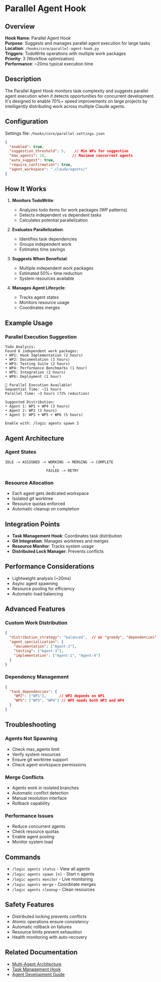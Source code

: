# Parallel Agent Hook

## Overview

**Hook Name**: Parallel Agent Hook  
**Purpose**: Suggests and manages parallel agent execution for large tasks  
**Location**: `/hooks/core/parallel-agent-hook.py`  
**Triggers**: TodoWrite operations with multiple work packages  
**Priority**: 3 (Workflow optimization)  
**Performance**: ~20ms typical execution time

## Description

The Parallel Agent Hook monitors task complexity and suggests parallel agent execution when it detects opportunities for concurrent development. It's designed to enable 70%+ speed improvements on large projects by intelligently distributing work across multiple Claude agents.

## Configuration

Settings file: `/hooks/core/parallel-settings.json`

```json
{
  "enabled": true,
  "suggestion_threshold": 5,    // Min WPs for suggestion
  "max_agents": 10,            // Maximum concurrent agents
  "auto_suggest": true,
  "require_confirmation": true,
  "agent_workspace": ".claude/agents/"
}
```

## How It Works

1. **Monitors TodoWrite**:
   - Analyzes todo items for work packages (WP patterns)
   - Detects independent vs dependent tasks
   - Calculates potential parallelization

2. **Evaluates Parallelization**:
   - Identifies task dependencies
   - Groups independent work
   - Estimates time savings

3. **Suggests When Beneficial**:
   - Multiple independent work packages
   - Estimated 50%+ time reduction
   - System resources available

4. **Manages Agent Lifecycle**:
   - Tracks agent states
   - Monitors resource usage
   - Coordinates merges

## Example Usage

### Parallel Execution Suggestion
```
Todo Analysis:
Found 6 independent work packages:
• WP1: Hook Implementation (2 hours)
• WP2: Documentation (3 hours)
• WP3: Testing Suite (2 hours)
• WP4: Performance Benchmarks (1 hour)
• WP5: Integration (2 hours)
• WP6: Deployment (1 hour)

🚀 Parallel Execution Available!
Sequential Time: ~11 hours
Parallel Time: ~3 hours (72% reduction)

Suggested Distribution:
• Agent 1: WP1 + WP4 (3 hours)
• Agent 2: WP2 (3 hours)
• Agent 3: WP3 + WP5 + WP6 (5 hours)

Enable with: /logic agents spawn 3
```

## Agent Architecture

### Agent States
```
IDLE -> ASSIGNED -> WORKING -> MERGING -> COMPLETE
                      ↓
                   FAILED -> RETRY
```

### Resource Allocation
- Each agent gets dedicated workspace
- Isolated git worktree
- Resource quotas enforced
- Automatic cleanup on completion

## Integration Points

- **Task Management Hook**: Coordinates task distribution
- **Git Integration**: Manages worktrees and merges
- **Resource Monitor**: Tracks system usage
- **Distributed Lock Manager**: Prevents conflicts

## Performance Considerations

- Lightweight analysis (~20ms)
- Async agent spawning
- Resource pooling for efficiency
- Automatic load balancing

## Advanced Features

### Custom Work Distribution
```json
{
  "distribution_strategy": "balanced",  // or "greedy", "dependencies"
  "agent_specialization": {
    "documentation": ["Agent-2"],
    "testing": ["Agent-3"],
    "implementation": ["Agent-1", "Agent-4"]
  }
}
```

### Dependency Management
```json
{
  "task_dependencies": {
    "WP2": ["WP1"],      // WP2 depends on WP1
    "WP5": ["WP3", "WP4"] // WP5 needs both WP3 and WP4
  }
}
```

## Troubleshooting

### Agents Not Spawning
- Check max_agents limit
- Verify system resources
- Ensure git worktree support
- Check agent workspace permissions

### Merge Conflicts
- Agents work in isolated branches
- Automatic conflict detection
- Manual resolution interface
- Rollback capability

### Performance Issues
- Reduce concurrent agents
- Check resource quotas
- Enable agent pooling
- Monitor system load

## Commands

- `/logic agents status` - View all agents
- `/logic agents spawn [n]` - Start n agents
- `/logic agents monitor` - Live monitoring
- `/logic agents merge` - Coordinate merges
- `/logic agents cleanup` - Clean resources

## Safety Features

- Distributed locking prevents conflicts
- Atomic operations ensure consistency
- Automatic rollback on failures
- Resource limits prevent exhaustion
- Health monitoring with auto-recovery

## Related Documentation

- [Multi-Agent Architecture](../../architecture/multi-agent.md)
- [Task Management Hook](./task-management-hook.md)
- [Agent Development Guide](../../development/agents.md)